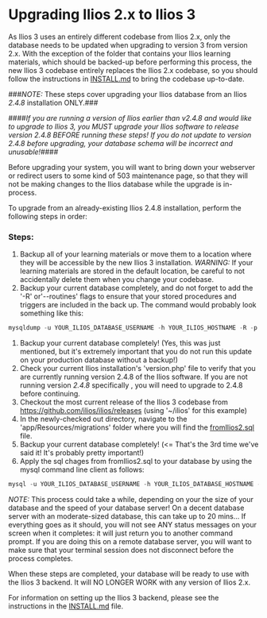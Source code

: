 # Upgrading Ilios 2.x to Ilios 3

As Ilios 3 uses an entirely different codebase from Ilios 2.x, only the database needs to be updated when upgrading to version 3 from version 2.x.  With the exception of the folder that contains your Ilios learning materials, which should be backed-up before performing this process, the new Ilios 3 codebase entirely replaces the Ilios 2.x codebase, so you should follow the instructions in [INSTALL.md](https://github.com/ilios/ilios/blob/master/INSTALL.md) to bring the codebase up-to-date.

###*NOTE:* These steps cover upgrading your Ilios database from an Ilios *2.4.8* installation ONLY.###

####*If you are running a version of Ilios earlier than v2.4.8 and would like to upgrade to Ilios 3, you MUST upgrade your Ilios software to release version 2.4.8 BEFORE running these steps! If you do not update to version 2.4.8 before upgrading, your database schema will be incorrect and unusable!*####

Before upgrading your system, you will want to bring down your webserver or redirect users to some kind of 503 maintenance page, so that they will not be making changes to the Ilios database while the upgrade is in-process.

To upgrade from an already-existing Ilios 2.4.8 installation, perform the following steps in order:

### Steps:

1. Backup all of your learning materials or move them to a location where they will be accessible by the new Ilios 3 installation. *WARNING:* If your learning materials are stored in the default location, be careful to not accidentally delete them when you change your codebase.
2. Backup your current database completely, and do not forget to add the '-R' or'--routines' flags to ensure that your stored procedures and triggers are included in the back up. The command would probably look something like this:

```sql
mysqldump -u YOUR_ILIOS_DATABASE_USERNAME -h YOUR_ILIOS_HOSTNAME -R -p YOUR_ILIOS_DATABASE_NAME -r YOUR_DATABASE_BACKUP_FILENAME.sql
```

1. Backup your current database completely! (Yes, this was just mentioned, but it's extremely important that you do not run this update on your production database without a backup!) 
2. Check your current Ilios installation's 'version.php' file to verify that you are currently running version 2.4.8 of the Ilios software.  If you are not running version *2.4.8* specifically , you will need to upgrade to 2.4.8 before continuing.
3. Checkout the most current release of the Ilios 3 codebase from https://github.com/ilios/ilios/releases (using '~/ilios' for this example)
4. In the newly-checked out directory, navigate to the 'app/Resources/migrations' folder where you will find the [fromIlios2.sql](https://github.com/ilios/ilios/blob/master/app/Resources/migrations/fromIlios2.sql) file.
5. Backup your current database completely! (<= That's the 3rd time we've said it! It's probably pretty important!)
6. Apply the sql chages from fromIlios2.sql to your database by using the mysql command line client as follows:

```sql
mysql -u YOUR_ILIOS_DATABASE_USERNAME -h YOUR_ILIOS_DATABASE_HOSTNAME -p YOUR_ILIOS_DATABASE_NAME < fromIlios2.sql
```

*NOTE:* This process could take a while, depending on your the size of your database and the speed of your database server! On a decent database server with an moderate-sized database, this can take up to 20 mins... If everything goes as it should, you will not see ANY status messages on your screen when it completes: it will just return you to another command prompt. If you are doing this on a remote database server, you will want to make sure that your terminal session does not disconnect before the process completes.

When these steps are completed, your database will be ready to use with the Ilios 3 backend. It will NO LONGER WORK with any version of Ilios 2.x.

For information on setting up the Ilios 3 backend, please see the instructions in the [INSTALL.md](https://github.com/ilios/ilios/blob/master/INSTALL.md) file.
